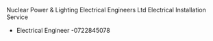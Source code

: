 Nuclear Power & Lighting Electrical Engineers Ltd
Electrical Installation Service
- Electrical Engineer
-0722845078
